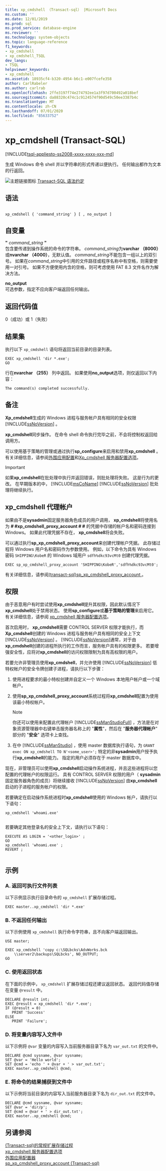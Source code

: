 ```yaml
---
title: xp_cmdshell （Transact-sql） |Microsoft Docs
ms.custom: ''
ms.date: 12/01/2019
ms.prod: sql
ms.prod_service: database-engine
ms.reviewer: ''
ms.technology: system-objects
ms.topic: language-reference
f1_keywords:
- xp_cmdshell
- xp_cmdshell_TSQL
dev_langs:
- TSQL
helpviewer_keywords:
- xp_cmdshell
ms.assetid: 18935cf4-b320-4954-b6c1-e007fcefe358
author: CarlRabeler
ms.author: carlrab
ms.openlocfilehash: 2ffe3197f74e274792ee1a3f97d700492a018bef
ms.sourcegitcommit: da88320c474c1c9124574f90d549c50ee3387b4c
ms.translationtype: MT
ms.contentlocale: zh-CN
ms.lasthandoff: 07/01/2020
ms.locfileid: "85633752"
---
```

# <a name="xp_cmdshell-transact-sql"></a>xp_cmdshell (Transact-SQL)
[!INCLUDE[tsql-appliesto-ss2008-xxxx-xxxx-xxx-md](../../includes/applies-to-version/sqlserver.md)]

  生成 Windows 命令 shell 并以字符串的形式传递以便执行。 任何输出都作为文本的行返回。  
  
 ![主题链接图标](../../database-engine/configure-windows/media/topic-link.gif "“主题链接”图标") [Transact-SQL 语法约定](../../t-sql/language-elements/transact-sql-syntax-conventions-transact-sql.md)  
  
## <a name="syntax"></a>语法  
  
```  
  
xp_cmdshell { 'command_string' } [ , no_output ]  
```  
  
## <a name="arguments"></a>自变量  
 **"** *command_string* **"**  
 包含要传递到操作系统的命令的字符串。 *command_string*为**varchar （8000）** 或**nvarchar （4000）**，无默认值。 *command_string*不能包含一组以上的双引号。 如果在*command_string*中引用的文件路径或程序名称中有空格，则需要使用一对引号。 如果不方便使用内含的空格，则可考虑使用 FAT 8.3 文件名作为解决方法。  
  
 **no_output**  
 可选参数，指定不应向客户端返回任何输出。  
  
## <a name="return-code-values"></a>返回代码值  
 0（成功）或 1（失败）  
  
## <a name="result-sets"></a>结果集  
 执行以下 `xp_cmdshell` 语句将返回当前目录的目录列表。  
  
```  
EXEC xp_cmdshell 'dir *.exe';  
GO  
```  
  
 行在**nvarchar （255）** 列中返回。 如果使用**no_output**选项，则仅返回以下内容：  
  
```  
The command(s) completed successfully.  
```  
  
## <a name="remarks"></a>备注  
 **Xp_cmdshell**生成的 Windows 进程与服务帐户具有相同的安全权限 [!INCLUDE[ssNoVersion](../../includes/ssnoversion-md.md)] 。  
  
 **xp_cmdshell**同步操作。 在命令 shell 命令执行完毕之前，不会将控制权返回给调用方。  
  
 可以使用基于策略的管理或通过执行**sp_configure**来启用和禁用**xp_cmdshell** 。 有关详细信息，请参阅[外围应用配置](../../relational-databases/security/surface-area-configuration.md)和[Xp_cmdshell 服务器配置选项](../../database-engine/configure-windows/xp-cmdshell-server-configuration-option.md)。  
  
> [!IMPORTANT]
>  如果**xp_cmdshell**在批处理中执行并返回错误，则批处理将失败。 这是行为的更改。 在早期版本的中， [!INCLUDE[msCoName](../../includes/msconame-md.md)] [!INCLUDE[ssNoVersion](../../includes/ssnoversion-md.md)] 批处理将继续执行。  
  
## <a name="xp_cmdshell-proxy-account"></a>xp_cmdshell 代理帐户  
 如果由不是**sysadmin**固定服务器角色成员的用户调用， **xp_cmdshell**将使用名为 **# #xp_cmdshell_proxy_account # #** 的凭据中存储的帐户名和密码连接到 Windows。 如果此代理凭据不存在， **xp_cmdshell**将会失败。  
  
 可以通过执行**sp_xp_cmdshell_proxy_account**来创建代理帐户凭据。 此存储过程将 Windows 用户名和密码作为参数使用。 例如，以下命令为具有 Windows 密码 `SHIPPING\KobeR` 的 Windows 域用户 `sdfh%dkc93vcMt0` 创建代理凭据。  
  
```  
EXEC sp_xp_cmdshell_proxy_account 'SHIPPING\KobeR','sdfh%dkc93vcMt0';  
```  
  
 有关详细信息，请参阅[&#40;transact-sql&#41;sp_xp_cmdshell_proxy_account ](../../relational-databases/system-stored-procedures/sp-xp-cmdshell-proxy-account-transact-sql.md)。  
  
## <a name="permissions"></a>权限  
 由于恶意用户有时尝试使用**xp_cmdshell**提升其权限，因此默认情况下**xp_cmdshell**处于禁用状态。 使用**sp_configure**或**基于策略的管理**来启用它。 有关详细信息，请参阅 [xp_cmdshell 服务器配置选项](../../database-engine/configure-windows/xp-cmdshell-server-configuration-option.md)。  
  
 首次启用时， **xp_cmdshell**需要 CONTROL SERVER 权限才能执行，而**Xp_cmdshell**创建的 Windows 进程与服务帐户具有相同的安全上下文 [!INCLUDE[ssNoVersion](../../includes/ssnoversion-md.md)] 。 [!INCLUDE[ssNoVersion](../../includes/ssnoversion-md.md)]通常，对于由**xp_cmdshell**创建的进程所执行的工作而言，服务帐户具有的权限更多。 若要增强安全性，应将对**xp_cmdshell**的访问权限限制为具有高权限的用户。  
  
 若要允许非管理员使用**xp_cmdshell**，并允许使用 [!INCLUDE[ssNoVersion](../../includes/ssnoversion-md.md)] 低特权帐户的安全令牌创建子进程，请执行以下步骤：  
  
1.  使用进程要求的最小特权创建并自定义一个 Windows 本地用户帐户或一个域帐户。  
  
2.  使用**sp_xp_cmdshell_proxy_account**系统过程将**xp_cmdshell**配置为使用该最小特权帐户。  
  
    > [!NOTE]  
    >  你还可以使用来配置此代理帐户 [!INCLUDE[ssManStudioFull](../../includes/ssmanstudiofull-md.md)] ，方法是在对象资源管理器中右键单击服务器名称上的 "**属性**"，然后在 "**服务器代理帐户**" 部分的 "**安全**" 选项卡上查找。  
  
3.  在中 [!INCLUDE[ssManStudio](../../includes/ssmanstudio-md.md)] ，使用 master 数据库执行语句，为 `GRANT exec ON xp_cmdshell TO N'<some_user>';` 特定的非**sysadmin**用户授予执行**xp_cmdshell**的能力。 指定的用户必须存在于 master 数据库中。  
  
 现在，非管理员可以使用**xp_cmdshell**启动操作系统进程，并且这些进程将以您配置的代理帐户的权限运行。 具有 CONTROL SERVER 权限的用户（ **sysadmin**固定服务器角色的成员）将继续接收 [!INCLUDE[ssNoVersion](../../includes/ssnoversion-md.md)] 由**xp_cmdshell**启动的子进程的服务帐户的权限。  
  
 若要确定在启动操作系统进程时**xp_cmdshell**使用的 Windows 帐户，请执行以下语句：  
  
```  
xp_cmdshell 'whoami.exe'  
  
```  
  
 若要确定其他登录名的安全上下文，请执行以下语句：  
  
```  
EXECUTE AS LOGIN = '<other_login>' ;  
GO  
xp_cmdshell 'whoami.exe' ;  
REVERT ;  
  
```  
  
## <a name="examples"></a>示例  
  
### <a name="a-returning-a-list-of-executable-files"></a>A. 返回可执行文件列表  
 以下示例显示执行目录命令的 `xp_cmdshell` 扩展存储过程。  
  
```  
EXEC master..xp_cmdshell 'dir *.exe'  
```  
  
### <a name="b-returning-no-output"></a>B. 不返回任何输出  
 以下示例使用 `xp_cmdshell` 执行命令字符串，且不向客户端返回输出。  
  
```  
USE master;  
  
EXEC xp_cmdshell 'copy c:\SQLbcks\AdvWorks.bck  
    \\server2\backups\SQLbcks', NO_OUTPUT;  
GO  
```  
  
### <a name="c-using-return-status"></a>C. 使用返回状态  
 在下面的示例中， `xp_cmdshell` 扩展存储过程还建议返回状态。 返回代码值存储在变量 `@result` 中。  
  
```  
DECLARE @result int;  
EXEC @result = xp_cmdshell 'dir *.exe';  
IF (@result = 0)  
   PRINT 'Success'  
ELSE  
   PRINT 'Failure';  
```  
  
### <a name="d-writing-variable-contents-to-a-file"></a>D. 将变量内容写入文件中  
 以下示例将 `@var` 变量的内容写入当前服务器目录下名为 `var_out.txt` 的文件中。  
  
```  
DECLARE @cmd sysname, @var sysname;  
SET @var = 'Hello world';  
SET @cmd = 'echo ' + @var + ' > var_out.txt';  
EXEC master..xp_cmdshell @cmd;  
```  
  
### <a name="e-capturing-the-result-of-a-command-to-a-file"></a>E. 将命令的结果捕获到文件中  
 以下示例将当前目录的内容写入当前服务器目录下名为 `dir_out.txt` 的文件中。  
  
```  
DECLARE @cmd sysname, @var sysname;  
SET @var = 'dir/p';  
SET @cmd = @var + ' > dir_out.txt';  
EXEC master..xp_cmdshell @cmd;  
```  
  
## <a name="see-also"></a>另请参阅  
 [&#40;Transact-sql&#41;的常规扩展存储过程](../../relational-databases/system-stored-procedures/general-extended-stored-procedures-transact-sql.md)   
 [xp_cmdshell 服务器配置选项](../../database-engine/configure-windows/xp-cmdshell-server-configuration-option.md)   
 [外围应用配置器](../../relational-databases/security/surface-area-configuration.md)   
 [sp_xp_cmdshell_proxy_account &#40;Transact-sql&#41;](../../relational-databases/system-stored-procedures/sp-xp-cmdshell-proxy-account-transact-sql.md)  
  
  
